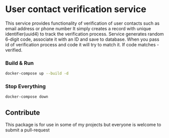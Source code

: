 # User contact verification service

This service provides functionality of verification of user contacts such as email address or phone number
It simply creates a record with unique identifier(uuid4) to track the verification process.
Service generates random 6-digit code, associate it with an ID and save to database.
When you pass id of verification process and code it will try to match it. If code matches - verified.

### Build & Run

```bash
docker-compose up --build -d
```

### Stop Everything

```bash
docker-compose down
```

## Contribute

This package is for use in some of my projects but everyone is welcome to submit a pull-request